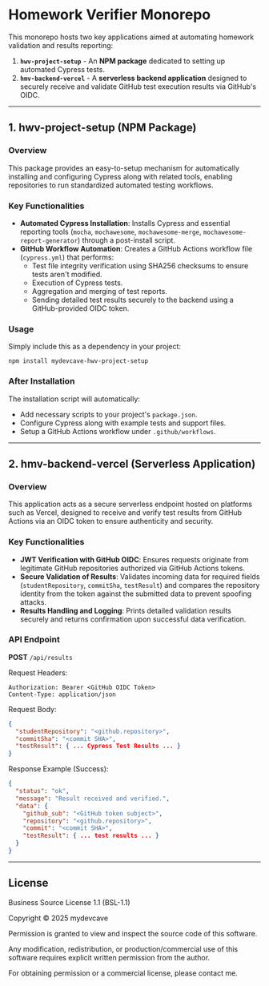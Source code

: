 # Homework Verifier Monorepo

This monorepo hosts two key applications aimed at automating homework validation and results reporting:

1. **`hwv-project-setup`** - An **NPM package** dedicated to setting up automated Cypress tests.
2. **`hmv-backend-vercel`** - A **serverless backend application** designed to securely receive and validate GitHub test execution results via GitHub's OIDC.

---

## 1. hwv-project-setup (NPM Package)

### Overview

This package provides an easy-to-setup mechanism for automatically installing and configuring Cypress along with related tools, enabling repositories to run standardized automated testing workflows.

### Key Functionalities

- **Automated Cypress Installation**: Installs Cypress and essential reporting tools (`mocha`, `mochawesome`, `mochawesome-merge`, `mochawesome-report-generator`) through a post-install script.
- **GitHub Workflow Automation**: Creates a GitHub Actions workflow file (`cypress.yml`) that performs:
    - Test file integrity verification using SHA256 checksums to ensure tests aren't modified.
    - Execution of Cypress tests.
    - Aggregation and merging of test reports.
    - Sending detailed test results securely to the backend using a GitHub-provided OIDC token.

### Usage

Simply include this as a dependency in your project:
```shell script
npm install mydevcave-hwv-project-setup
```

### After Installation

The installation script will automatically:

- Add necessary scripts to your project's `package.json`.
- Configure Cypress along with example tests and support files.
- Setup a GitHub Actions workflow under `.github/workflows`.

---

## 2. hmv-backend-vercel (Serverless Application)

### Overview

This application acts as a secure serverless endpoint hosted on platforms such as Vercel, designed to receive and verify test results from GitHub Actions via an OIDC token to ensure authenticity and security.

### Key Functionalities

- **JWT Verification with GitHub OIDC**: Ensures requests originate from legitimate GitHub repositories authorized via GitHub Actions tokens.
- **Secure Validation of Results**: Validates incoming data for required fields (`studentRepository`, `commitSha`, `testResult`) and compares the repository identity from the token against the submitted data to prevent spoofing attacks.
- **Results Handling and Logging**: Prints detailed validation results securely and returns confirmation upon successful data verification.

### API Endpoint

**POST** `/api/results`

Request Headers:
```
Authorization: Bearer <GitHub OIDC Token>
Content-Type: application/json
```

Request Body:
```json
{
  "studentRepository": "<github.repository>",
  "commitSha": "<commit SHA>",
  "testResult": { ... Cypress Test Results ... }
}
```

Response Example (Success):
```json
{
  "status": "ok",
  "message": "Result received and verified.",
  "data": {
    "github_sub": "<GitHub token subject>",
    "repository": "<github.repository>",
    "commit": "<commit SHA>",
    "testResult": { ... test results ... }
  }
}
```

---

## License
Business Source License 1.1 (BSL-1.1)

Copyright © 2025 mydevcave

Permission is granted to view and inspect the source code of this software.

Any modification, redistribution, or production/commercial use of this software requires explicit written permission from the author.

For obtaining permission or a commercial license, please contact me.